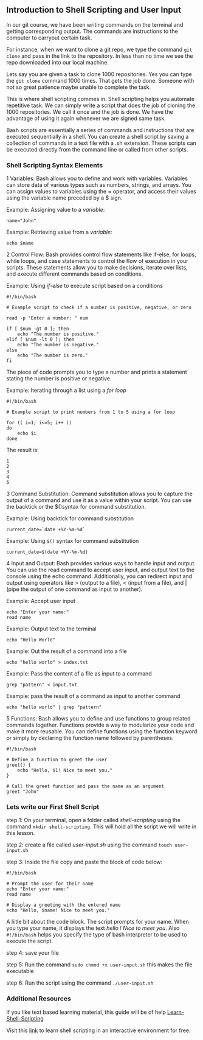 ## Introduction to Shell Scripting and User Input

In our git course, we have been writing commands on the terminal and getting corresponding output. The commands are instructions to the computer to carryout certain task.

For instance, when we want to clone a git repo, we type the command `git clone` and pass in the link to the repository. In less than no time we see the repo downloaded into our local machine.

Lets say you are given a task to clone 1000 repositories. Yes you can type the `git clone` command 1000 times. That gets the job done. Someone with not so great patience maybe unable to complete the task.

This is where shell scripting commes in. Shell scripting helps you automate repetitive task. We can simply write a script that does the job of cloning the 1000 repositories. We call it once and the job is done. We have the advantage of using it again whenever we are signed same task.

Bash scripts are essentially a series of commands and instructions that are executed sequentially in a shell. You can create a shell script by saving a collection of commands in a text file with a .sh extension. These scripts can be executed directly from the command line or called from other scripts.

### Shell Scripting Syntax Elements

1 Variables: Bash allows you to define and work with variables. Variables can store data of various types such as numbers, strings, and arrays. You can assign values to variables using the = operator, and access their values using the variable name preceded by a $ sign. 

Example: Assigning value to a *variable*:

```
name="John" 

```

Example: Retrieving value from a *variable*:

```
echo $name

```
2 Control Flow: Bash provides control flow statements like if-else, for loops, while loops, and case statements to control the flow of execution in your scripts. These statements allow you to make decisions, iterate over lists, and execute different commands based on conditions.

Example: Using *if-else* to execute script based on a conditions

```
#!/bin/bash

# Example script to check if a number is positive, negative, or zero

read -p "Enter a number: " num

if [ $num -gt 0 ]; then
    echo "The number is positive."
elif [ $num -lt 0 ]; then
    echo "The number is negative."
else
    echo "The number is zero."
fi

```
The piece of code prompts you to type a number and prints a statement stating the number is positive or negative.

Example: Iterating through a list using a *for loop*

```
#!/bin/bash

# Example script to print numbers from 1 to 5 using a for loop

for (( i=1; i<=5; i++ ))
do
    echo $i
done

```

The result is:

```
1
2
3
4
5

```

3 Command Substitution: Command substitution allows you to capture the output of a command and use it as a value within your script. You can use the backtick  or the $()syntax for command substitution. 

Example: Using backtick for command substitution

```
current_date=`date +%Y-%m-%d`

```

Example: Using `$()` syntax for command substitution

```
current_date=$(date +%Y-%m-%d)

```

4 Input and Output: Bash provides various ways to handle input and output. You can use the read command to accept user input, and output text to the console using the echo command. Additionally, you can redirect input and output using operators like > (output to a file), < (input from a file), and | (pipe the output of one command as input to another).

Example: Accept user input

```
echo "Enter your name:"
read name

```

Example: Output text to the terminal

```
echo "Hello World"

```

Example: Out the result of a command into a file

```
echo "hello world" > index.txt

```

Example: Pass the content of a file as input to a command

```
grep "pattern" < input.txt

```

Example: pass the result of a command as input to another command

```
echo "hello world" | grep "pattern"

```

5 Functions: Bash allows you to define and use functions to group related commands together. Functions provide a way to modularize your code and make it more reusable. You can define functions using the function keyword or simply by declaring the function name followed by parentheses.

```
#!/bin/bash

# Define a function to greet the user
greet() {
    echo "Hello, $1! Nice to meet you."
}

# Call the greet function and pass the name as an argument
greet "John"

```

### Lets write our First Shell Script

step 1:  On your terminal, open a folder called *shell-scripting* using the command `mkdir shell-scripting`. This will hold all the script we will write in this lesson.

step 2: create a file called *user-input.sh* using the command `touch user-input.sh`

step 3: Inside the file copy and paste the block of code below:

```
#!/bin/bash

# Prompt the user for their name
echo "Enter your name:"
read name

# Display a greeting with the entered name
echo "Hello, $name! Nice to meet you."

```
A liitle bit about the code block. The script prompts for your name. When you type your name, it displays the text *hello <your name>! Nice to meet you*. Also `#!/bin/bash` helps you specify the type of bash interpreter to be used to execute the script.

step 4: save your file

step 5: Run the command `sudo chmod +x user-input.sh` this makes the file executable

step 6: Run the script using the command `./user-input.sh`

### Additional Resources

If you like text based learning material, this guide will be of help [Learn-Shell-Scripting](https://www.freecodecamp.org/news/bash-scripting-tutorial-linux-shell-script-and-command-line-for-beginners/)

Visit this [link](https://www.learnshell.org/) to learn shell scripting in an interactive environment for free.
